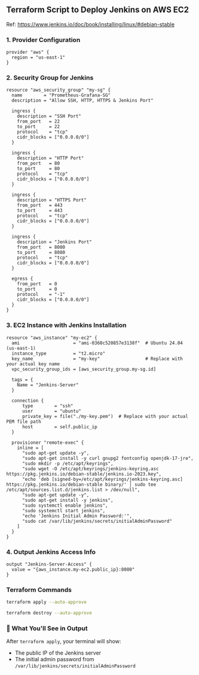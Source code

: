 ## Terraform Script to Deploy Jenkins on AWS EC2
Ref: https://www.jenkins.io/doc/book/installing/linux/#debian-stable

### 1. **Provider Configuration**
```hcl
provider "aws" {
  region = "us-east-1"
}
```

### 2. **Security Group for Jenkins**
```hcl
resource "aws_security_group" "my-sg" {
  name        = "Prometheus-Grafana-SG"
  description = "Allow SSH, HTTP, HTTPS & Jenkins Port"

  ingress {
    description = "SSH Port"
    from_port   = 22
    to_port     = 22
    protocol    = "tcp"
    cidr_blocks = ["0.0.0.0/0"]
  }

  ingress {
    description = "HTTP Port"
    from_port   = 80
    to_port     = 80
    protocol    = "tcp"
    cidr_blocks = ["0.0.0.0/0"]
  }

  ingress {
    description = "HTTPS Port"
    from_port   = 443
    to_port     = 443
    protocol    = "tcp"
    cidr_blocks = ["0.0.0.0/0"]
  }

  ingress {
    description = "Jenkins Port"
    from_port   = 8080
    to_port     = 8080
    protocol    = "tcp"
    cidr_blocks = ["0.0.0.0/0"]
  }

  egress {
    from_port   = 0
    to_port     = 0
    protocol    = "-1"
    cidr_blocks = ["0.0.0.0/0"]
  }
}
```

### 3. **EC2 Instance with Jenkins Installation**
```hcl
resource "aws_instance" "my-ec2" {
  ami                    = "ami-0360c520857e3138f"  # Ubuntu 24.04 (us-east-1)
  instance_type          = "t2.micro"
  key_name               = "my-key"                 # Replace with your actual key name
  vpc_security_group_ids = [aws_security_group.my-sg.id]

  tags = {
    Name = "Jenkins-Server"
  }

  connection {
      type        = "ssh"
      user        = "ubuntu"
      private_key = file("./my-key.pem")  # Replace with your actual PEM file path
      host        = self.public_ip
  }

  provisioner "remote-exec" {
    inline = [
      "sudo apt-get update -y",
      "sudo apt-get install -y curl gnupg2 fontconfig openjdk-17-jre",
      "sudo mkdir -p /etc/apt/keyrings",
      "sudo wget -O /etc/apt/keyrings/jenkins-keyring.asc https://pkg.jenkins.io/debian-stable/jenkins.io-2023.key",
      "echo 'deb [signed-by=/etc/apt/keyrings/jenkins-keyring.asc] https://pkg.jenkins.io/debian-stable binary/' | sudo tee /etc/apt/sources.list.d/jenkins.list > /dev/null",
      "sudo apt-get update -y",
      "sudo apt-get install -y jenkins",
      "sudo systemctl enable jenkins",
      "sudo systemctl start jenkins",
      "echo 'Jenkins Initial Admin Password:'",
      "sudo cat /var/lib/jenkins/secrets/initialAdminPassword"
    ]
  }
}
```

### 4. **Output Jenkins Access Info**
```hcl
output "Jenkins-Server-Access" {
  value = "{aws_instance.my-ec2.public_ip}:8080"
}
```

### Terraform Commands

```bash
terraform apply --auto-approve
```
```bash
terraform destroy --auto-approve
```

### 🔐 What You'll See in Output

After `terraform apply`, your terminal will show:
- The public IP of the Jenkins server
- The initial admin password from `/var/lib/jenkins/secrets/initialAdminPassword`
